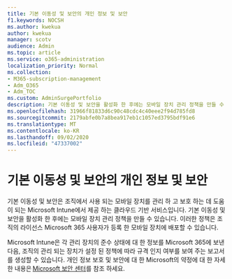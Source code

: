 ```yaml
---
title: 기본 이동성 및 보안의 개인 정보 및 보안
f1.keywords: NOCSH
ms.author: kwekua
author: kwekua
manager: scotv
audience: Admin
ms.topic: article
ms.service: o365-administration
localization_priority: Normal
ms.collection:
- M365-subscription-management
- Adm_O365
- Adm_TOC
ms.custom: AdminSurgePortfolio
description: 기본 이동성 및 보안을 활성화 한 후에는 모바일 장치 관리 정책을 만들 수 있습니다.
ms.openlocfilehash: 31966f81833d6c90c48cdc4c40eee2f94d785fd8
ms.sourcegitcommit: 2179abfe0b7a8bea917eb1c1057ed3795bdf91e6
ms.translationtype: MT
ms.contentlocale: ko-KR
ms.lasthandoff: 09/02/2020
ms.locfileid: "47337002"
---
```

# <a name="privacy-and-security-in-basic-mobility-and-security"></a>기본 이동성 및 보안의 개인 정보 및 보안

기본 이동성 및 보안은 조직에서 사용 되는 모바일 장치를 관리 하 고 보호 하는 데 도움이 되는 Microsoft Intune에서 제공 하는 클라우드 기반 서비스입니다. 기본 이동성 및 보안을 활성화 한 후에는 모바일 장치 관리 정책을 만들 수 있습니다. 이러한 정책은 조직의 라이선스 Microsoft 365 사용자가 등록 한 모바일 장치에 배포할 수 있습니다.

Microsoft Intune은 각 관리 장치의 준수 상태에 대 한 정보를 Microsoft 365에 보낸 다음, 조직의 관리 되는 장치가 설정 된 정책에 따라 규격 인지 여부를 보여 주는 보고서를 생성할 수 있습니다. 개인 정보 보호 및 보안에 대 한 Microsoft의 약정에 대 한 자세한 내용은 [Microsoft 보안 센터](https://www.microsoft.com/trust-center)를 참조 하세요.